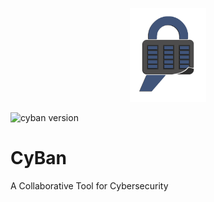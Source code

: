 <p align="center">
  <a href="https://github.com/rjs3c/cyban"><img alt="CyBan Logo" src="https://github.com/rjs3c/cyban/blob/main/cyban-logo.png" height=150></a>
</p>

![cyban version](https://img.shields.io/badge/cyban-v1.1-blue)

# CyBan
A Collaborative Tool for Cybersecurity
